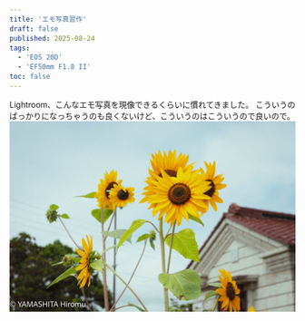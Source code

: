 ```yaml
---
title: 'エモ写真習作'
draft: false
published: 2025-08-24
tags:
  - 'EOS 20D'
  - 'EF50mm F1.8 II'
toc: false
---
```

Lightroom、こんなエモ写真を現像できるくらいに慣れてきました。
こういうのばっかりになっちゃうのも良くないけど、こういうのはこういうので良いので。
![](_assets/AA0E7C92-F73F-4F5E-B388-47DF9DCF4975.jpg)